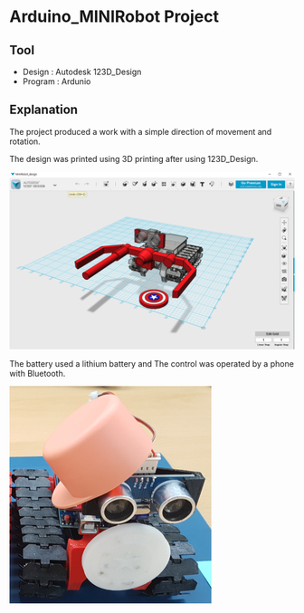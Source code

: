 # Arduino_MINIRobot Project

## Tool

- Design : Autodesk 123D_Design
- Program : Ardunio

## Explanation

The project produced a work with a simple direction of movement and rotation.

The design was printed using 3D printing after using 123D_Design.

![default](image/tool_design.png)


The battery used a lithium battery and The control was operated by a phone with Bluetooth.

![default](image/robot.png)
